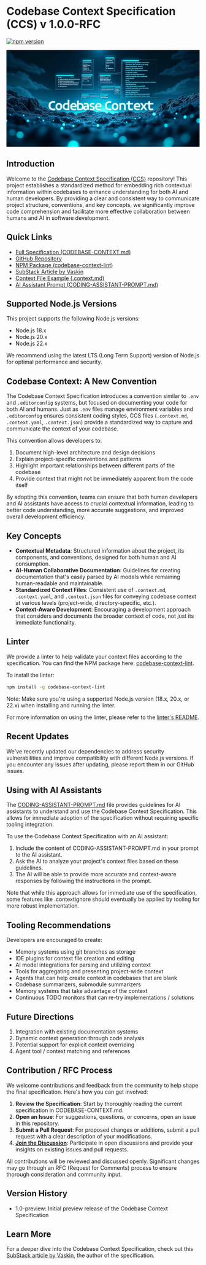 # Codebase Context Specification (CCS) v 1.0.0-RFC

[![npm version](https://img.shields.io/npm/v/codebase-context-lint.svg)](https://www.npmjs.com/package/codebase-context-lint)

![Codebase Context Image](./img/codebase-context.png "Codebase Context Specification")

## Introduction

Welcome to the [Codebase Context Specification (CCS)](./CODEBASE-CONTEXT.md) repository! This project establishes a standardized method for embedding rich contextual information within codebases to enhance understanding for both AI and human developers. By providing a clear and consistent way to communicate project structure, conventions, and key concepts, we significantly improve code comprehension and facilitate more effective collaboration between humans and AI in software development.

## Quick Links

- [Full Specification (CODEBASE-CONTEXT.md)](./CODEBASE-CONTEXT.md)
- [GitHub Repository](https://github.com/Agentic-Insights/codebase-context-spec)
- [NPM Package (codebase-context-lint)](https://www.npmjs.com/package/codebase-context-lint)
- [SubStack Article by Vaskin](https://agenticinsights.substack.com/p/codebase-context-specification-rfc)
- [Context File Example (.context.md)](.context.md)
- [AI Assistant Prompt (CODING-ASSISTANT-PROMPT.md)](CODING-ASSISTANT-PROMPT.md)

## Supported Node.js Versions

This project supports the following Node.js versions:

- Node.js 18.x
- Node.js 20.x
- Node.js 22.x

We recommend using the latest LTS (Long Term Support) version of Node.js for optimal performance and security.

## Codebase Context: A New Convention

The Codebase Context Specification introduces a convention similar to `.env` and `.editorconfig` systems, but focused on documenting your code for both AI and humans. Just as `.env` files manage environment variables and `.editorconfig` ensures consistent coding styles, CCS files (`.context.md`, `.context.yaml`, `.context.json`) provide a standardized way to capture and communicate the context of your codebase.

This convention allows developers to:
1. Document high-level architecture and design decisions
2. Explain project-specific conventions and patterns
3. Highlight important relationships between different parts of the codebase
4. Provide context that might not be immediately apparent from the code itself

By adopting this convention, teams can ensure that both human developers and AI assistants have access to crucial contextual information, leading to better code understanding, more accurate suggestions, and improved overall development efficiency.

## Key Concepts

- **Contextual Metadata**: Structured information about the project, its components, and conventions, designed for both human and AI consumption.
- **AI-Human Collaborative Documentation**: Guidelines for creating documentation that's easily parsed by AI models while remaining human-readable and maintainable.
- **Standardized Context Files**: Consistent use of `.context.md`, `.context.yaml`, and `.context.json` files for conveying codebase context at various levels (project-wide, directory-specific, etc.).
- **Context-Aware Development**: Encouraging a development approach that considers and documents the broader context of code, not just its immediate functionality.

## Linter

We provide a linter to help validate your context files according to the specification. You can find the NPM package here: [codebase-context-lint](https://www.npmjs.com/package/codebase-context-lint).

To install the linter:

```bash
npm install -g codebase-context-lint
```

Note: Make sure you're using a supported Node.js version (18.x, 20.x, or 22.x) when installing and running the linter.

For more information on using the linter, please refer to the [linter's README](./linters/typescript/README.md).

## Recent Updates

We've recently updated our dependencies to address security vulnerabilities and improve compatibility with different Node.js versions. If you encounter any issues after updating, please report them in our GitHub issues.

## Using with AI Assistants

The [CODING-ASSISTANT-PROMPT.md](./CODING-ASSISTANT-PROMPT.md) file provides guidelines for AI assistants to understand and use the Codebase Context Specification. This allows for immediate adoption of the specification without requiring specific tooling integration.

To use the Codebase Context Specification with an AI assistant:

1. Include the content of CODING-ASSISTANT-PROMPT.md in your prompt to the AI assistant.
2. Ask the AI to analyze your project's context files based on these guidelines.
3. The AI will be able to provide more accurate and context-aware responses by following the instructions in the prompt.

Note that while this approach allows for immediate use of the specification, some features like .contextignore should eventually be applied by tooling for more robust implementation.

## Tooling Recommendations

Developers are encouraged to create:

- Memory systems using git branches as storage
- IDE plugins for context file creation and editing
- AI model integrations for parsing and utilizing context
- Tools for aggregating and presenting project-wide context
- Agents that can help create context in codebases that are blank
- Codebase summarizers, submodule summarizers
- Memory systems that take advantage of the context
- Continuous TODO monitors that can re-try implementations / solutions

## Future Directions

1. Integration with existing documentation systems
2. Dynamic context generation through code analysis
3. Potential support for explicit context overriding
4. Agent tool / context matching and references

## Contribution / RFC Process

We welcome contributions and feedback from the community to help shape the final specification. Here's how you can get involved:

1. **Review the Specification**: Start by thoroughly reading the current specification in CODEBASE-CONTEXT.md.
2. **Open an Issue**: For suggestions, questions, or concerns, open an issue in this repository.
3. **Submit a Pull Request**: For proposed changes or additions, submit a pull request with a clear description of your modifications.
4. [**Join the Discussion**](https://github.com/Agentic-Insights/codebase-context-spec/discussions): Participate in open discussions and provide your insights on existing issues and pull requests.

All contributions will be reviewed and discussed openly. Significant changes may go through an RFC (Request for Comments) process to ensure thorough consideration and community input.

## Version History

- 1.0-preview: Initial preview release of the Codebase Context Specification

## Learn More

For a deeper dive into the Codebase Context Specification, check out this [SubStack article by Vaskin](https://agenticinsights.substack.com/p/codebase-context-specification-rfc), the author of the specification.
